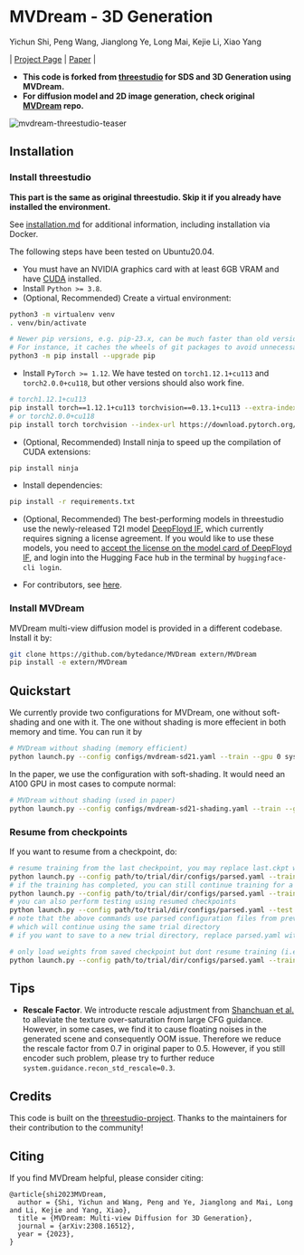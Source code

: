# MVDream - 3D Generation
Yichun Shi, Peng Wang, Jianglong Ye, Long Mai, Kejie Li, Xiao Yang

| [Project Page](https://mv-dream.github.io/) | [Paper](https://arxiv.org/abs/2308.16512) |


- **This code is forked from [threestudio](https://github.com/threestudio-project/threestudio) for SDS and 3D Generation using MVDream.**
- **For diffusion model and 2D image generation, check original [MVDream](https://github.com/bytedance/MVDream) repo.**

![mvdream-threestudio-teaser](https://github.com/bytedance/MVDream-threestudio/assets/21265012/0596fd14-9bbe-4b10-9ef8-fccf83a1412e)

## Installation

### Install threestudio

**This part is the same as original threestudio. Skip it if you already have installed the environment.**

See [installation.md](docs/installation.md) for additional information, including installation via Docker.

The following steps have been tested on Ubuntu20.04.

- You must have an NVIDIA graphics card with at least 6GB VRAM and have [CUDA](https://developer.nvidia.com/cuda-downloads) installed.
- Install `Python >= 3.8`.
- (Optional, Recommended) Create a virtual environment:

```sh
python3 -m virtualenv venv
. venv/bin/activate

# Newer pip versions, e.g. pip-23.x, can be much faster than old versions, e.g. pip-20.x.
# For instance, it caches the wheels of git packages to avoid unnecessarily rebuilding them later.
python3 -m pip install --upgrade pip
```

- Install `PyTorch >= 1.12`. We have tested on `torch1.12.1+cu113` and `torch2.0.0+cu118`, but other versions should also work fine.

```sh
# torch1.12.1+cu113
pip install torch==1.12.1+cu113 torchvision==0.13.1+cu113 --extra-index-url https://download.pytorch.org/whl/cu113
# or torch2.0.0+cu118
pip install torch torchvision --index-url https://download.pytorch.org/whl/cu118
```

- (Optional, Recommended) Install ninja to speed up the compilation of CUDA extensions:

```sh
pip install ninja
```

- Install dependencies:

```sh
pip install -r requirements.txt
```

- (Optional, Recommended) The best-performing models in threestudio use the newly-released T2I model [DeepFloyd IF](https://github.com/deep-floyd/IF), which currently requires signing a license agreement. If you would like to use these models, you need to [accept the license on the model card of DeepFloyd IF](https://huggingface.co/DeepFloyd/IF-I-XL-v1.0), and login into the Hugging Face hub in the terminal by `huggingface-cli login`.

- For contributors, see [here](https://github.com/threestudio-project/threestudio#contributing-to-threestudio).

### Install MVDream
MVDream multi-view diffusion model is provided in a different codebase. Install it by:

```sh
git clone https://github.com/bytedance/MVDream extern/MVDream
pip install -e extern/MVDream 
```


## Quickstart

We currently provide two configurations for MVDream, one without soft-shading and one with it. The one without shading is more effecient in both memory and time. You can run it by

```sh
# MVDream without shading (memory efficient)
python launch.py --config configs/mvdream-sd21.yaml --train --gpu 0 system.prompt_processor.prompt="an astronaut riding a horse"
```

In the paper, we use the configuration with soft-shading. It would need an A100 GPU in most cases to compute normal:
```sh
# MVDream without shading (used in paper)
python launch.py --config configs/mvdream-sd21-shading.yaml --train --gpu 0 system.prompt_processor.prompt="an astronaut riding a horse"
```

### Resume from checkpoints

If you want to resume from a checkpoint, do:

```sh
# resume training from the last checkpoint, you may replace last.ckpt with any other checkpoints
python launch.py --config path/to/trial/dir/configs/parsed.yaml --train --gpu 0 resume=path/to/trial/dir/ckpts/last.ckpt
# if the training has completed, you can still continue training for a longer time by setting trainer.max_steps
python launch.py --config path/to/trial/dir/configs/parsed.yaml --train --gpu 0 resume=path/to/trial/dir/ckpts/last.ckpt trainer.max_steps=20000
# you can also perform testing using resumed checkpoints
python launch.py --config path/to/trial/dir/configs/parsed.yaml --test --gpu 0 resume=path/to/trial/dir/ckpts/last.ckpt
# note that the above commands use parsed configuration files from previous trials
# which will continue using the same trial directory
# if you want to save to a new trial directory, replace parsed.yaml with raw.yaml in the command

# only load weights from saved checkpoint but dont resume training (i.e. dont load optimizer state):
python launch.py --config path/to/trial/dir/configs/parsed.yaml --train --gpu 0 system.weights=path/to/trial/dir/ckpts/last.ckpt
```

## Tips

- **Rescale Factor**. We introducte rescale adjustment from [Shanchuan et al.](https://arxiv.org/abs/2305.08891) to alleviate the texture over-saturation from large CFG guidance. However, in some cases, we find it to cause floating noises in the generated scene and consequently OOM issue. Therefore we reduce the rescale factor from 0.7 in original paper to 0.5. However, if you still encoder such problem, please try to further reduce `system.guidance.recon_std_rescale=0.3`.

## Credits

This code is built on the [threestudio-project](https://github.com/threestudio-project/threestudio). Thanks to the maintainers for their contribution to the community!

## Citing

If you find MVDream helpful, please consider citing:

```
@article{shi2023MVDream,
  author = {Shi, Yichun and Wang, Peng and Ye, Jianglong and Mai, Long and Li, Kejie and Yang, Xiao},
  title = {MVDream: Multi-view Diffusion for 3D Generation},
  journal = {arXiv:2308.16512},
  year = {2023},
}
```
